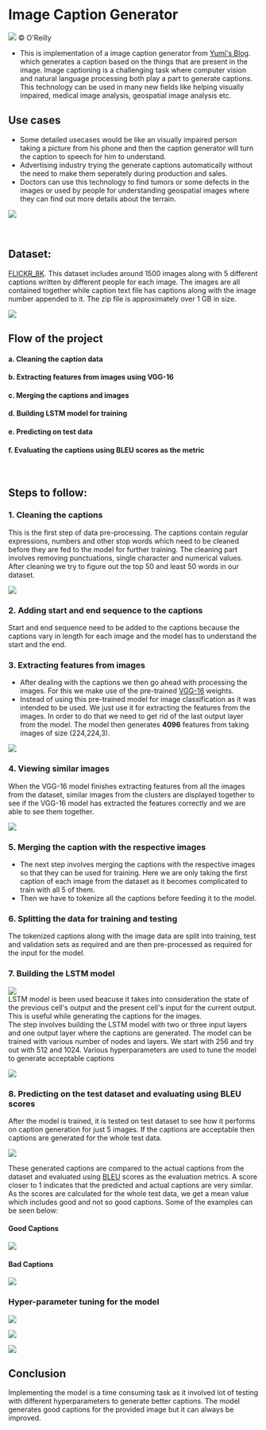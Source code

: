 # Image Caption Generator

![](images/imagecaption.jpg?raw=true)
© O'Reilly
<br>
* This is implementation of a image caption generator from [Yumi's Blog](https://fairyonice.github.io/Develop_an_image_captioning_deep_learning_model_using_Flickr_8K_data.html). which generates a caption based on the things that are present in the image. Image captioning is a challenging task where computer vision and natural language processing both play a part to generate captions. This technology can be used in many new fields like helping visually impaired, medical image analysis, geospatial image analysis etc.

## Use cases
* Some detailed usecases would be like an visually impaired person taking a picture from his phone and then the caption generator will turn the caption to speech for him to understand. 
* Advertising industry trying the generate captions automatically without the need to make them seperately during production and sales.
* Doctors can use this technology to find tumors or some defects in the images or used by people for understanding geospatial images where they can find out more details about the terrain.

![](images/usecase2.png?raw=true)

<br>

## Dataset:
[FLICKR_8K](https://forms.illinois.edu/sec/1713398).
This dataset includes around 1500 images along with 5 different captions written by different people for each image. The images are all contained together while caption text file has captions along with the image number appended to it. The zip file is approximately over 1 GB in size.

![](images/dataset.PNG?raw=true)
<br>

## Flow of the project
#### a. Cleaning the caption data
#### b. Extracting features from images using VGG-16
#### c. Merging the captions and images
#### d. Building LSTM model for training
#### e. Predicting on test data
#### f. Evaluating the captions using BLEU scores as the metric

<br>

## Steps to follow:

### 1. Cleaning the captions
This is the first step of data pre-processing. The captions contain regular expressions, numbers and other stop words which need to be cleaned before they are fed to the model for further training. The cleaning part involves removing punctuations, single character and numerical values.  After cleaning we try to figure out the top 50 and least 50 words in our dataset.

![](images/top50.PNG?raw=true)
<br>

### 2. Adding start and end sequence to the captions
Start and end sequence need to be added to the captions because the captions vary in length for each image and the model has to understand the start and the end.

### 3. Extracting features from images
* After dealing with the captions we then go ahead with processing the images. For this we make use of the pre-trained  [VGG-16](https://github.com/fchollet/deep-learning-models/releases/download/v0.1/vgg16_weights_tf_dim_ordering_tf_kernels.h5) weights.
* Instead of using this pre-trained model for image classification as it was intended to be used. We just use it for extracting the features from the images. In order to do that we need to get rid of the last output layer from the model. The model then generates **4096** features from taking images of size (224,224,3).

![](images/vgg16.PNG?raw=true)
<br>

### 4. Viewing similar images
When the VGG-16 model finishes extracting features from all the images from the dataset, similar images from the clusters are displayed together to see if the VGG-16 model has extracted the features correctly and we are able to see them together.

![](images/cluster1.PNG?raw=true)
<br>

### 5. Merging the caption with the respective images
* The next step involves merging the captions with the respective images so that they can be used for training. Here we are only taking the first caption of each image from the dataset as it becomes complicated to train with all 5 of them. 
* Then we have to tokenize all the captions before feeding it to the model.

### 6. Splitting the data for training and testing
The tokenized captions along with the image data are split into training, test and validation sets as required and are then pre-processed as required for the input for the model.

### 7. Building the LSTM model

![](images/lstm.PNG?raw=true)
<br>
LSTM model is been used beacuse it takes into consideration the state of the previous cell's output and the present cell's input for the current output. This is useful while generating the captions for the images.<br>
The step involves building the LSTM model with two or three input layers and one output layer where the captions are generated. The model can be trained with various number of nodes and layers. We start with 256 and try out with 512 and 1024. Various hyperparameters are used to tune the model to generate acceptable captions

![](images/lstmmodel.PNG?raw=true)
<br>

### 8. Predicting on the test dataset and evaluating using BLEU scores
After the model is trained, it is tested on test dataset to see how it performs on caption generation for just 5 images. If the captions are acceptable then captions are generated for the whole test data. 

![](images/pred2.PNG?raw=true)
<br>

These generated captions are compared to the actual captions from the dataset and evaluated using [BLEU](https://machinelearningmastery.com/calculate-bleu-score-for-text-python) scores as the evaluation metrics. A score closer to 1 indicates that the predicted and actual captions are very similar. As the scores are calculated for the whole test data, we get a mean value which includes good and not so good captions. Some of the examples can be seen below:

#### Good Captions

![](images/good.PNG?raw=true)
<br>

#### Bad Captions

![](images/bad.PNG?raw=true)
<br>

### Hyper-parameter tuning for the model

![](images/chart.png?raw=true)
<br>

![](images/table.png?raw=true)
<br>

![](images/tensorboard.PNG?raw=true)
<br>

## Conclusion
Implementing the model is a time consuming task as it involved lot of testing with different hyperparameters to generate better captions. The model generates good captions for the provided image but it can always be improved.

